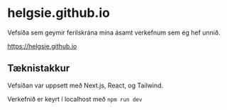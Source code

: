 # helgsie.github.io

Vefsíða sem geymir ferilskrána mína ásamt verkefnum sem ég hef unnið.

https://helgsie.github.io

## Tæknistakkur

Vefsíðan var uppsett með Next.js, React, og Tailwind.

Verkefnið er keyrt í localhost með ```npm run dev```


